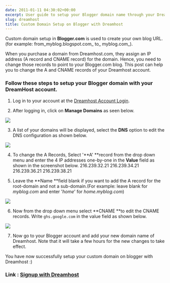 ```yaml
---
date: 2011-01-11 04:30:02+00:00
excerpt: User guide to setup your Blogger domain name through your Dreamhost account.
slug: dreamhost
title: Custom Domain Setup on Blogger with Dreamhost
---
```


Custom domain setup in **Blogger.com** is used to create your own blog URL. (for example: from_myblog.blogspot.com_ to_ myblog.com_).

When you purchase a domain from Dreamhost.com, they assign an IP address (A record and CNAME record) for the domain. Hence, you need to change those records to point to your Blogger.com blog. This post can help you to change the A and CNAME records of your Dreamhost account.


### Follow these steps to setup your Blogger domain with your DreamHost account.





	
  1. Log in to your account at the [Dreamhost Account Login](http://rt.cx/dreamhost).

	
  2. After logging in, click on **Manage Domains** as seen below.

[![](https://rtcamp.com/wp-content/uploads/2010/12/b2w-dreamhost12.jpg)](https://rtcamp.com/wp-content/uploads/2010/12/b2w-dreamhost12.jpg)
	
  3. A list of your domains will be displayed, select the **DNS** option to edit the DNS configuration as shown below.

[![](https://rtcamp.com/wp-content/uploads/2010/12/b2w-dreamhost21.jpg)](https://rtcamp.com/wp-content/uploads/2010/12/b2w-dreamhost21.jpg)
	
  4. To change the A Records, Select '**A' **record from the drop down menu and enter the 4 IP addresses one-by-one in the **Value** field as shown in the screenshot below.
216.239.32.21
216.239.34.21
216.239.36.21
216.239.38.21

	
  5. Leave the **Name **field blank if you want to add the A record for the root-domain and not a sub-domain.(For example: leave blank for _myblog.com_ and enter '_home_' for _home.myblog.com_)

[![](https://rtcamp.com/wp-content/uploads/2010/12/b2w-dreamhost-31-600x243.jpg)](https://rtcamp.com/wp-content/uploads/2010/12/b2w-dreamhost-31.jpg)
	
  6. Now from the drop down menu select **CNAME **to edit the CNAME records. Write `ghs.google.com` in the value field as shown below.

[![](https://rtcamp.com/wp-content/uploads/2010/12/b2w-dreamhost-41-600x242.jpg)](https://rtcamp.com/wp-content/uploads/2010/12/b2w-dreamhost-41.jpg)
	
  7. Now go to your Blogger account and add your new domain name of Dreamhost. Note that it will take a few hours for the new changes to take effect.


You have now successfully setup your custom domain on blogger with Dreamhost :)


### Link : [Signup with Dreamhost](http://rt.cx/dreamhost)
